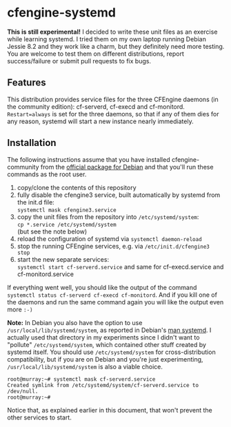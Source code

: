 # cfengine-systemd

**This is still experimental!** I decided to write these unit files as an
exercise while learning systemd. I tried them on my own laptop running
Debian Jessie 8.2 and they work like a charm, but they definitely need
more testing. You are welcome to test them on different distributions,
report success/failure or submit pull requests to fix bugs.


## Features

This distribution provides service files for the three CFEngine daemons (in the community
edition): cf-serverd, cf-execd and cf-monitord. `Restart=always` is
set for the three daemons, so that if any of them
dies for any reason, systemd will start a new instance nearly immediately.



## Installation

The following instructions assume
that you have installed cfengine-community from the [official package
for Debian](https://cfengine.com/product/community/) and that you'll run
these commands as the root user.

1. copy/clone the contents of this repository
2. fully disable the cfengine3 service, built automatically by systemd from
the init.d file:<br/>```systemctl mask cfengine3.service```
3. copy the unit files from the repository into `/etc/systemd/system`:<br/>```cp *.service /etc/systemd/system```<br/>(but see the note below)
4. reload the configuration of systemd via ```systemctl daemon-reload```
5. stop the running CFEngine services, e.g. via ```/etc/init.d/cfengine3 stop```
6. start the new separate services:<br/> ```systemctl start cf-serverd.service``` and same for cf-execd.service and cf-monitord.service

If everything went well, you should like the output of the command `systemctl status cf-serverd cf-execd cf-monitord`. And if you kill one of the daemons and run the same command again you will like the output even more `:-)`


**Note:** In Debian you also have the option to use
`/usr/local/lib/systemd/system`, as reported in Debian's
[man systemd](http://manpages.debian.org/cgi-bin/man.cgi?query=systemd&apropos=0&sektion=0&manpath=Debian+8+jessie&format=html&locale=en).
I actually used
that directory in my experiments since I didn't want to "pollute"
`/etc/systemd/system`, which contained other stuff created by systemd itself.
You should use `/etc/systemd/system` for cross-distribution compatibility,
but if you are on Debian and you're just experimenting,
`/usr/local/lib/systemd/system` is also a viable choice.


```
root@murray:~# systemctl mask cf-serverd.service 
Created symlink from /etc/systemd/system/cf-serverd.service to /dev/null.
root@murray:~# 

```

Notice that, as explained earlier in this document, that won't prevent the
other services to start.
